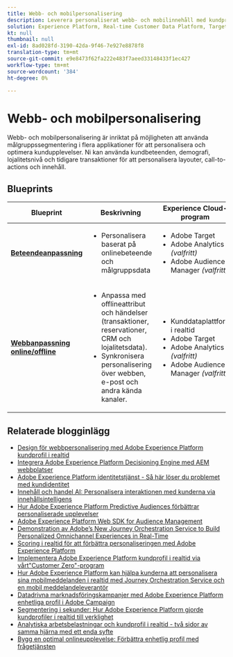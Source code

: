 ```yaml
---
title: Webb- och mobilpersonalisering
description: Leverera personaliserat webb- och mobilinnehåll med kundprofil i realtid.
solution: Experience Platform, Real-time Customer Data Platform, Target, Audience Manager, Analytics, Experience Cloud Services
kt: null
thumbnail: null
exl-id: 8ad028fd-3190-42da-9f46-7e927e8878f8
translation-type: tm+mt
source-git-commit: e9e8473f62fa222e483f7aeed33148433f1ec427
workflow-type: tm+mt
source-wordcount: '384'
ht-degree: 0%

---
```


# Webb- och mobilpersonalisering

Webb- och mobilpersonalisering är inriktat på möjligheten att använda målgruppssegmentering i flera applikationer för att personalisera och optimera kundupplevelser. Ni kan använda kundbeteenden, demografi, lojalitetsnivå och tidigare transaktioner för att personalisera layouter, call-to-actions och innehåll.

## Blueprints

| Blueprint | Beskrivning | Experience Cloud-program |
|---|---|---|
| **[Beteendeanpassning](behavioral.md)** | <ul><li>Personalisera baserat på onlinebeteende och målgruppsdata</li></ul> | <ul><li>Adobe Target</li><li>Adobe Analytics *(valfritt)*</li><li>Adobe Audience Manager *(valfritt)*</li></ul> |
| **[Webbanpassning online/offline](online-offline.md)** | <ul><li>Anpassa med offlineattribut och händelser (transaktioner, reservationer, CRM och lojalitetsdata).</li><li>Synkronisera personalisering över webben, e-post och andra kända kanaler.</li></ul> | <ul><li>Kunddataplattform i realtid</li><li>Adobe Target</li><li>Adobe Analytics *(valfritt)*</li><li>Adobe Audience Manager *(valfritt)*</li></ul> |

## Relaterade blogginlägg

* [Design för webbpersonalisering med Adobe Experience Platform kundprofil i realtid](https://medium.com/adobetech/blueprint-for-web-personalization-using-adobe-experience-platform-real-time-customer-profile-fef2ce7a4b2f)
* [Integrera Adobe Experience Platform Decisioning Engine med AEM webbplatser](https://jaeness.medium.com/integrating-adobe-experience-platform-decisioning-engine-with-aem-websites-9c222acd12e2)
* [Adobe Experience Platform identitetstjänst - Så här löser du problemet med kundidentitet](https://medium.com/adobetech/adobe-experience-platforms-identity-service-how-to-solve-the-customer-identity-conundrum-f95e22d16ea9)
* [Innehåll och handel AI: Personalisera interaktionen med kunderna via innehållsintelligens](https://medium.com/adobetech/content-and-commerce-ai-personalizing-your-interactions-with-customers-through-content-intelligence-dc182601deab)
* [Hur Adobe Experience Platform Predictive Audiences förbättrar personaliserade upplevelser](https://medium.com/adobetech/how-adobe-experience-platform-predictive-audiences-improves-personalized-experiences-1f75a60cb7a3)
* [Adobe Experience Platform Web SDK for Audience Management](https://medium.com/adobetech/adobe-experience-platform-web-sdk-for-audience-management-751fa6d063bc)
* [Demonstration av Adobe’s New Journey Orchestration Service to Build Personalized Omnichannel Experiences in Real-Time](https://medium.com/adobetech/demonstrating-the-power-of-adobes-new-journey-orchestration-service-to-build-personalized-aa60d88cd34)
* [Scoring i realtid för att förbättra personaliseringen med Adobe Experience Platform](https://medium.com/adobetech/real-time-scoring-to-improve-personalization-with-adobe-experience-platform-78d3a47406f7)
* [Implementera Adobe Experience Platform kundprofil i realtid via vårt&quot;Customer Zero&quot;-program](https://medium.com/adobetech/implementing-adobe-experience-platform-real-time-customer-profile-through-our-customer-zero-32e7cd952896)
* [Hur Adobe Experience Platform kan hjälpa kunderna att personalisera sina mobilmeddelanden i realtid med Journey Orchestration Service och en mobil meddelandeleverantör](https://medium.com/adobetech/how-adobe-experience-platform-helped-a-client-personalize-their-mobile-messaging-in-real-time-with-7d634aefa098)
* [Datadrivna marknadsföringskampanjer med Adobe Experience Platform enhetliga profil i Adobe Campaign](https://medium.com/adobetech/data-driven-marketing-campaigns-using-adobe-experience-platforms-unified-profile-in-adobe-campaign-9d9a97e183c4)
* [Segmentering i sekunder: Hur Adobe Experience Platform gjorde kundprofiler i realtid till verklighet](https://medium.com/adobetech/segmentation-in-seconds-how-adobe-experience-platform-made-real-time-customer-profiles-a-reality-a7a8552b0847)
* [Analytiska arbetsbelastningar och kundprofil i realtid - två sidor av samma hjärna med ett enda syfte](https://medium.com/adobetech/analytical-workloads-and-real-time-customer-profile-two-sides-of-the-same-brain-with-a-cdfac85ce8c1)
* [Bygg en optimal onlineupplevelse: Förbättra enhetlig profil med frågetjänsten](https://medium.com/adobetech/build-an-optimal-online-experience-enrich-unified-profile-with-query-service-8027c196ab33)
